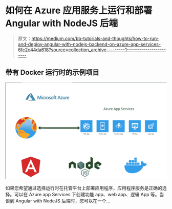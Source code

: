 # 如何在 Azure 应用服务上运行和部署 Angular with NodeJS 后端

> 原文：<https://medium.com/bb-tutorials-and-thoughts/how-to-run-and-deploy-angular-with-nodejs-backend-on-azure-app-services-6fc2c44da618?source=collection_archive---------1----------------------->

## 带有 Docker 运行时的示例项目

![](img/524d9fd58f7c276a147aaa68ba5fdccb.png)

如果您希望通过选择运行时在托管平台上部署应用程序，应用程序服务是正确的选择。可以在 Azure app Services 下创建功能 app、web app、逻辑 App 等。当谈到 Angular with NodeJS 后端时，您可以在一个…